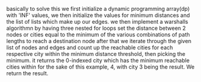 basically to solve this we first initialize a dynamic programming array(dp) with 'INF' values,
we then initialize the values for minimum distances and the list of lists which make up our edges. 
we then implement a warshalls algorithmn by having three nested for loops set the distance between 2 nodes or cities
equal to the minimum of the various combinations of path lengths to reach a destination node
after that we iterate through the given list of nodes and edges and count up the reachable cities for each 
respective city within the minimum distance threshold, then picking the minimum. it returns the 0-indexed
city which has the minimum reachable cities within for the sake of this example, 4, with city 3 being the 
result. We return the result.
